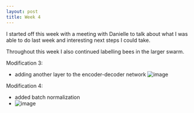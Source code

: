 ```yaml
---
layout: post
title: Week 4
---
```


I started off this week with a meeting with Danielle to talk about what I was able to do last week and interesting next steps I could take.



Throughout this week I also continued labelling bees in the larger swarm. 


Modification 3:
- adding another layer to the encoder-decoder network
![image](https://github.com/Nina-mvH/Nina-mvH.github.io/assets/133538278/9a634df8-7788-461b-9e31-9c85ef9a7cd7)

Modification 4:
- added batch normalization
- ![image](https://github.com/Nina-mvH/Nina-mvH.github.io/assets/133538278/769a99ae-3c27-4c4b-a27f-c62e86f9be13)

